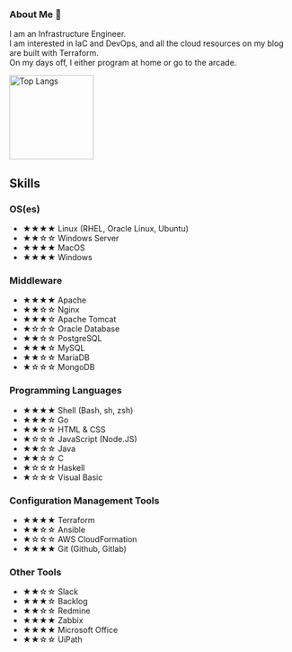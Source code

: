 ### About Me 👋

I am an Infrastructure Engineer.  
I am interested in IaC and DevOps, and all the cloud resources on my blog are built with Terraform.  
On my days off, I either program at home or go to the arcade.    

<p align="left"> 
  <img alt="Top Langs" height="150px" src="https://github-readme-stats.vercel.app/api/top-langs/?username=yuki9431&layout=compact&show_icons=true&theme=onedark" />
</p>


## Skills

### OS(es)

- ★★★★ Linux (RHEL, Oracle Linux, Ubuntu)
- ★★☆☆ Windows Server
- ★★★★ MacOS
- ★★★★ Windows

### Middleware

- ★★★★ Apache
- ★★☆☆ Nginx
- ★★★☆ Apache Tomcat
- ★☆☆☆ Oracle Database
- ★★☆☆ PostgreSQL
- ★★★☆ MySQL
- ★★☆☆ MariaDB
- ★☆☆☆ MongoDB

### Programming Languages
- ★★★★ Shell (Bash, sh, zsh)
- ★★★☆ Go
- ★★☆☆ HTML & CSS
- ★☆☆☆ JavaScript (Node.JS)
- ★★☆☆ Java
- ★★☆☆ C
- ★☆☆☆ Haskell
- ★☆☆☆ Visual Basic

### Configuration Management Tools

- ★★★★ Terraform
- ★★☆☆ Ansible
- ★☆☆☆ AWS CloudFormation
- ★★★★ Git (Github, Gitlab)

### Other Tools

- ★★☆☆ Slack
- ★★★☆ Backlog
- ★★☆☆ Redmine
- ★★★★ Zabbix
- ★★★★ Microsoft Office
- ★★☆☆ UiPath

<!--
**yuki9431/yuki9431** is a ✨ _special_ ✨ repository because its `README.md` (this file) appears on your GitHub profile.

Here are some ideas to get you started:

- 🔭 I’m currently working on ...
- 🌱 I’m currently learning ...
- 👯 I’m looking to collaborate on ...
- 🤔 I’m looking for help with ...
- 💬 Ask me about ...
- 📫 How to reach me: ...
- 😄 Pronouns: ...
- ⚡ Fun fact: ...
-->
